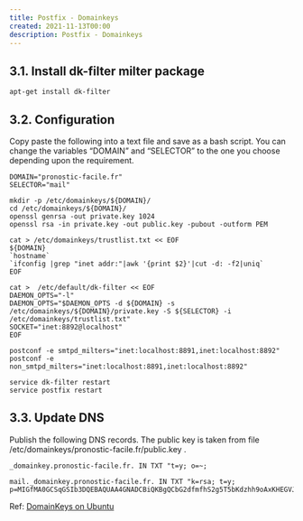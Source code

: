 ```yaml
---
title: Postfix - Domainkeys
created: 2021-11-13T00:00
description: Postfix - Domainkeys
---
```


## 3.1. Install dk-filter milter package

    apt-get install dk-filter

## 3.2. Configuration

Copy paste the following into a text file and save as a bash script. You can change the variables “DOMAIN” and “SELECTOR” to the one you choose depending upon the requirement.

    DOMAIN="pronostic-facile.fr"
    SELECTOR="mail"

    mkdir -p /etc/domainkeys/${DOMAIN}/
    cd /etc/domainkeys/${DOMAIN}/
    openssl genrsa -out private.key 1024
    openssl rsa -in private.key -out public.key -pubout -outform PEM

    cat > /etc/domainkeys/trustlist.txt << EOF
    ${DOMAIN}
    `hostname`
    `ifconfig |grep "inet addr:"|awk '{print $2}'|cut -d: -f2|uniq`
    EOF

    cat >  /etc/default/dk-filter << EOF
    DAEMON_OPTS="-l"
    DAEMON_OPTS="$DAEMON_OPTS -d ${DOMAIN} -s /etc/domainkeys/${DOMAIN}/private.key -S ${SELECTOR} -i /etc/domainkeys/trustlist.txt"
    SOCKET="inet:8892@localhost"
    EOF

    postconf -e smtpd_milters="inet:localhost:8891,inet:localhost:8892"
    postconf -e non_smtpd_milters="inet:localhost:8891,inet:localhost:8892"

    service dk-filter restart
    service postfix restart

## 3.3. Update DNS

Publish the following DNS records. The public key is taken from file /etc/domainkeys/pronostic-facile.fr/public.key .

    _domainkey.pronostic-facile.fr. IN TXT "t=y; o=~;

    mail._domainkey.pronostic-facile.fr. IN TXT "k=rsa; t=y; p=MIGfMA0GCSqGSIb3DQEBAQUAA4GNADCBiQKBgQCbG2dfmfhS2g5T5bKdzhh9oAxKHEGVJmOXcGT7bcSWsDKxXL6SWNaCl4HzHoPHVnRfjZYyNtehJ19FAupSlGme7wJNqQI6GTXAvApUYEbjKbffLfGresB6quuy//xjbK2H7J01apdvYHzDdmenwGVmufPoK4ASokm35plkXfXGVwIDAQAB"

Ref: [DomainKeys on Ubuntu](https://help.ubuntu.com/community/Postfix/DomainKeys)
